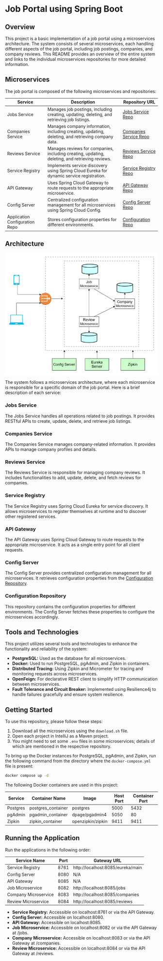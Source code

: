 # Job Portal using Spring Boot

## Overview

This project is a basic implementation of a job portal using a microservices architecture. The system consists of several microservices, each handling different aspects of the job portal, including job postings, companies, and company reviews. This README provides an overview of the entire system and links to the individual microservices repositories for more detailed information.

## Microservices

The job portal is composed of the following microservices and repositories:

| Service            | Description                                                                                       | Repository URL |
|--------------------|---------------------------------------------------------------------------------------------------|----------------|
| Jobs Service       | Manages job postings, including creating, updating, deleting, and retrieving job listings.        | [Jobs Service Repo](https://github.com/kumarrohit26/job-microservice.git)  |
| Companies Service  | Manages company information, including creating, updating, deleting, and retrieving company data. | [Companies Service Repo](https://github.com/kumarrohit26/company-microservice.git)  |
| Reviews Service    | Manages reviews for companies, including creating, updating, deleting, and retrieving reviews.    | [Reviews Service Repo](https://github.com/kumarrohit26/review-microservice.git)  |
| Service Registry   | Implements service discovery using Spring Cloud Eureka for dynamic service registration.          | [Service Registry Repo](https://github.com/kumarrohit26/service-registry.git)  |
| API Gateway        | Uses Spring Cloud Gateway to route requests to the appropriate microservice.                      | [API Gateway Repo](https://github.com/kumarrohit26/api-gateway.git)  |
| Config Server      | Centralized configuration management for all microservices using Spring Cloud Config.             | [Config Server Repo](https://github.com/kumarrohit26/config-server.git)  |
| Application Configuration Repo | Stores configuration properties for different environments.                                       | [Configuration Repo](https://github.com/kumarrohit26/application-config.git)  |

## Architecture

<img src="images/job-architechture.png" alt="Description" width="600"/>

The system follows a microservices architecture, where each microservice is responsible for a specific domain of the job portal. Here is a brief description of each service:

### Jobs Service
The Jobs Service handles all operations related to job postings. It provides RESTful APIs to create, update, delete, and retrieve job listings.

### Companies Service
The Companies Service manages company-related information. It provides APIs to manage company profiles and details.

### Reviews Service
The Reviews Service is responsible for managing company reviews. It includes functionalities to add, update, delete, and fetch reviews for companies.

### Service Registry
The Service Registry uses Spring Cloud Eureka for service discovery. It allows microservices to register themselves at runtime and to discover other registered services.

### API Gateway
The API Gateway uses Spring Cloud Gateway to route requests to the appropriate microservice. It acts as a single entry point for all client requests.

### Config Server
The Config Server provides centralized configuration management for all microservices. It retrieves configuration properties from the [Configuration Repository](https://github.com/kumarrohit26/application-config.git).

### Configuration Repository
This repository contains the configuration properties for different environments. The Config Server fetches these properties to configure the microservices accordingly.

## Tools and Technologies

This project utilizes several tools and technologies to enhance the functionality and reliability of the system:

- **PostgreSQL:** Used as the database for all microservices.
- **Docker:** Used to run PostgreSQL, pgAdmin, and Zipkin in containers.
- **Distributed Tracing:** Using Zipkin and Micrometer for tracing and monitoring requests across microservices.
- **OpenFeign:** For declarative REST client to simplify HTTP communication between microservices.
- **Fault Tolerance and Circuit Breaker:** Implemented using Resilience4j to handle failures gracefully and ensure system resilience.

## Getting Started

To use this repository, please follow these steps:

1. Download all the microservices using the `download.sh` file.
2. Open each project in IntelliJ as a Maven project.
3. You might need to set some `.env` files in some microservices; details of which are mentioned in the respective repository.

To bring up the Docker instances for PostgreSQL, pgAdmin, and Zipkin, run the following command from the directory where the `docker-compose.yml` file is present:

```sh
docker compose up -d
```

The following Docker containers are used in this project:

| Service   | Container Name     | Image                | Host Port | Container Port |
|-----------|---------------------|----------------------|-----------|----------------|
| Postgres  | postgres_container  | postgres             | 5000      | 5432           |
| pgAdmin   | pgadmin_container   | dpage/pgadmin4       | 5050      | 80             |
| Zipkin    | zipkin_container    | openzipkin/zipkin    | 9411      | 9411           |

## Running the Application
Run the applications in the following order:

|Service Name	|Port	|Gateway URL|
|---------------|-------|-----------|
|Service Registry|	8761|	http://localhost:8085/eureka/main|
Config Server	|8080	|N/A|
API Gateway	|8085	|N/A|
Job Microservice	|8082	|http://localhost:8085/jobs|
Company Microservice	|8083	|http://localhost:8085/companies|
Review Microservice	|8084	|http://localhost:8085/reviews|

- **Service Registry:** Accessible on localhost:8761 or via the API Gateway.
- **Config Server:** Accessible on localhost:8080.
- **API Gateway:** Accessible on localhost:8085.
- **Job Microservice:** Accessible on localhost:8082 or via the API Gateway at /jobs.
- **Company Microservice:** Accessible on localhost:8083 or via the API Gateway at /companies.
- **Review Microservice:** Accessible on localhost:8084 or via the API Gateway at /reviews.
